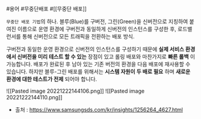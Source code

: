 #용어 #무중단배포 #[[무중단 배포]]

`무중단 배포 기법`의 하나. 블루(Blue)를 구버전, 그린(Green)을 신버전으로 지칭하여 붙여진 이름으로 운영 환경에 구버전과 동일하게 신버전의 인스턴스를 구성한 후, 로드밸런서를 통해 신버전으로 모든 트래픽을 전환하는 배포 방식.

구버전과 동일한 운영 환경으로 신버전의 인스턴스를 구성하기 때문에 __실제 서비스 환경에서 신버전을 미리 테스트 할 수 있는__ 장점이 있고 롤링 배포와 마찬가지로 __빠른 롤백__ 이 가능합니다. 배포가 완료된 후 남아 있는 기존 버전의 환경을 다음 배포에 재사용할 수 있습니다. 
하지만 블루-그린 배포를 위해서는 __시스템 자원이 두 배로 필요__ 하며 __새로운 환경에 대한 테스트가 전제__ 되어야 합니다.

![[Pasted image 20221222144106.png]]
![[Pasted image 20221222144110.png]]

- 출처 : https://www.samsungsds.com/kr/insights/1256264_4627.html
